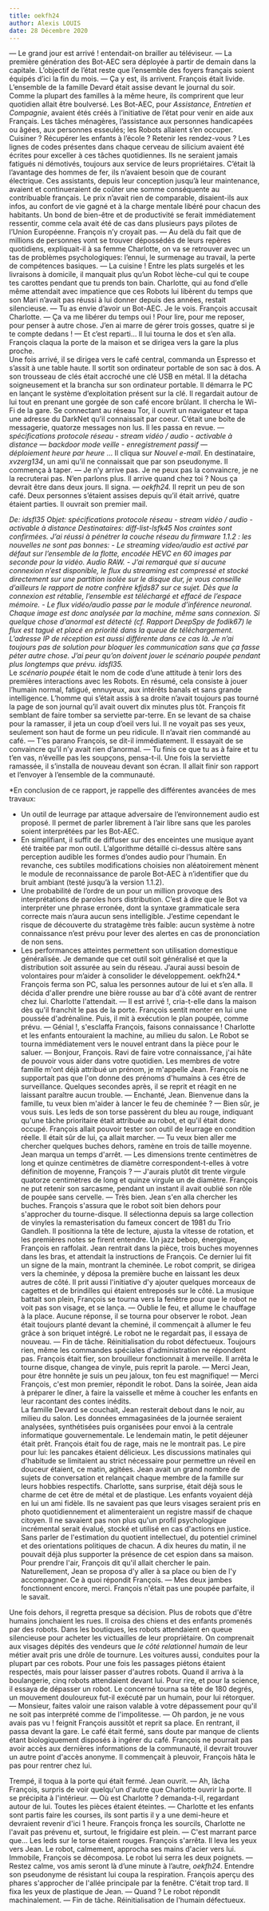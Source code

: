 ```yaml
---
title: oekfh24
author: Alexis LOUIS
date: 28 Décembre 2020
---
```

— Le grand jour est arrivé ! entendait-on brailler au téléviseur. 
— La première génération des Bot-AEC sera déployée à partir de demain dans la capitale. L’objectif de l’état reste que l’ensemble des foyers français soient équipés d’ici la fin du mois.
— Ça y est, ils arrivent. François était livide.
L’ensemble de la famille Devard était assise devant le journal du soir. Comme la plupart des familles à la même heure, ils comprirent que leur quotidien allait être boulversé. Les Bot-AEC, pour *Assistance, Entretien et Compagnie*, avaient étés créés à l’initiative de l’état pour venir en aide aux Français. Les tâches ménagères, l’assistance aux personnes handicapées ou âgées, aux personnes esseulés; les Robots allaient s’en occuper. Cuisiner ? Récupérer les enfants à l’école ? Retenir les rendez-vous ? Les lignes de codes présentes dans chaque cerveau de silicium avaient été écrites pour exceller à ces tâches quotidiennes. Ils ne seraient jamais fatigués ni démotivés, toujours aux service de leurs propriétaires. C’était là l’avantage des hommes de fer, ils n’avaient besoin que de courant électrique. 
Ces assistants, depuis leur conception jusqu’à leur maintenance, avaient et continueraient de coûter une somme conséquente au contribuable français. Le prix n’avait rien de comparable, disaient-ils aux infos, au confort de vie gagné et à la charge mentale libéré pour chacun des habitants. Un bond de bien-être et de productivité se ferait immédiatement ressentir, comme cela avait été de cas dans plusieurs pays pilotes de l’Union Européenne. 
François n’y croyait pas.
— Au delà du fait que de millions de personnes vont se trouver dépossédés de leurs repères quotidiens, expliquait-il à sa femme Charlotte, on va se retrouver avec un tas de problèmes psychologiques: l’ennui, le surmenage au travail, la perte de compétences basiques.
— La cuisine ! Entre les plats surgelés et les livraisons à domicile, il manquait plus qu’un Robot lèche-cul qui te coupe tes carottes pendant que tu prends ton bain.
Charlotte, qui au fond d’elle même attendait avec impatience que ces Robots lui libèrent du temps que son Mari n’avait pas réussi à lui donner depuis des années, restait silencieuse.
— Tu as envie d’avoir un Bot-AEC. Je le vois. François accusait Charlotte.
— Ça va me libérer du temps oui ! Pour lire, pour me reposer, pour penser à autre chose. J’en ai marre de gérer trois gosses, quatre si je te compte dedans !
— Et c’est reparti… Il lui tourna le dos et s’en alla.
François claqua la porte de la maison et se dirigea vers la gare la plus proche. 
\
Une fois arrivé, il se dirigea vers le café central, commanda un Espresso et s’assit à une table haute. Il sortit son ordinateur portable de son sac à dos. A son trousseau de clés était accroché une clé USB en métal. Il la détacha soigneusement et la brancha sur son ordinateur portable. Il démarra le PC en lançant le système d’exploitation présent sur la clé. 
Il regardait autour de lui tout en prenant une gorgée de son café encore brûlant.
Il chercha le Wi-Fi de la gare. Se connectant au réseau Tor, il ouvrit un navigateur et tapa une adresse du DarkNet qu’il connaissait par coeur. C’était une boîte de messagerie, quatorze messages non lus. Il les passa en revue.
— *spécifications protocole réseau - stream vidéo / audio - activable à distance*
— *backdoor mode veille - enregistrement passif*
— *déploiement heure par heure*
…
Il cliqua sur *Nouvel e-mail*.
En destinataire, *xvzerg134*, un ami qu’il ne connaissait que par son pseudonyme.
Il commença à taper.
— Je n’y arrive pas. Je ne peux pas la convaincre, je ne la recruterai pas. N’en parlons plus.  Il arrive quand chez toi ? Nous ça devrait être dans deux jours.
Il signa.
— *oekfh24.*
Il reprit un peu de son café. Deux personnes s’étaient assises depuis qu’il était arrivé, quatre étaient parties. 
Il ouvrait son premier mail.

*De: idsfl35
Objet: spécifications protocole réseau - stream vidéo / audio - activable à distance
Destinataires: diff-list-lsfk45
Nos craintes sont confirmées. J’ai réussi à pénétrer la couche réseau du firmware 1.1.2 : les nouvelles ne sont pas bonnes:
	- Le streaming video/audio est activé par défaut sur l’ensemble de la flotte, encodée HEVC en 60 images par seconde pour la vidéo. Audio RAW.
	- J’ai remarqué que si aucune connexion n’est disponible, le flux du streaming est compressé et stocké directement sur une partition isolée sur le disque dur, je vous conseille d’ailleurs le rapport de notre confrère kfjds87 sur ce sujet. Dès que la connexion est rétablie, l’ensemble est téléchargé et effacé de l’espace mémoire.
	- Le flux vidéo/audio passe par le module d’inférence neuronal. Chaque image est donc analysée par la machine, même sans connexion. Si quelque chose d’anormal est détecté (cf. Rapport DeepSpy de fodik67) le flux est tagué et placé en priorité dans la queue de téléchargement. L’adresse IP de réception est aussi différente dans ce cas là.
Je n’ai toujours pas de solution pour bloquer les communication sans que ça fasse péter autre chose. J’ai peur qu’on doivent jouer le scénario poupée pendant plus longtemps que prévu.
idsfl35.*
\
Le *scénario poupée* était le nom de code d’une attitude à tenir lors des premières interactions avec les Robots. En résumé, cela consiste à jouer l’humain normal, fatigué, ennuyeux, aux intérêts banals et sans grande intelligence.
L’homme qui s’était assis à sa droite n’avait toujours pas tourné la page de son journal qu’il avait ouvert dix minutes plus tôt. François fit semblant de faire tomber sa serviette par-terre. En se levant de sa chaise pour la ramasser, il jeta un coup d’oeil vers lui. Il ne voyait pas ses yeux, seulement son haut de forme un peu ridicule. Il n’avait rien commandé au café.
— T’es parano François, se dit-il immédiatement. 
Il essayait de se convaincre qu’il n’y avait rien d’anormal. 
— Tu finis ce que tu as à faire et tu t’en vas, n’éveille pas les soupçons, pensa-t-il.
Une fois la serviette ramassée, il s’installa de nouveau devant son écran. Il allait finir son rapport et l’envoyer à l’ensemble de la communauté.

*En conclusion de ce rapport, je rappelle des différentes avancées de mes travaux: 
- Un outil de leurrage par attaque adversaire de l’environnement audio est proposé. Il permet de parler librement à l’air libre sans que les paroles soient interprétées par les Bot-AEC.
- En simplifiant, il suffit de diffuser sur des enceintes une musique ayant été traitée par mon outil. L’algorithme détaillé ci-dessus altère sans perception audible les formes d’ondes audio pour l’humain. En revanche, ces subtiles modifications choisies non aléatoirement mènent le module de reconnaissance de parole Bot-AEC à n’identifier que du bruit ambiant (testé jusqu’à la version 1.1.2).
- Une probabilité de l’ordre de un pour un million provoque des interprétations de paroles hors distribution. C’est à dire que le Bot va interpréter une phrase erronée, dont la syntaxe grammaticale sera correcte mais n’aura aucun sens intelligible. J’estime cependant le risque de découverte du stratagème très faible: aucun système à notre connaissance n’est prévu pour lever des alertes en cas de prononciation de non sens.
- Les performances atteintes permettent son utilisation domestique généralisée. Je demande que cet outil soit généralisé et que la distribution soit assurée au sein du réseau. J’aurai aussi besoin de volontaires pour m’aider à consolider le développement.
oekfh24.*
\
François ferma son PC, salua les personnes autour de lui et s’en alla.
Il décida d'aller prendre une bière rousse au bar d'à côté avant de rentrer chez lui. 
Charlotte l'attendait.
— Il est arrivé !, cria-t-elle dans la maison dès qu'il franchit le pas de la porte. 
François sentit monter en lui une poussée d'adrénaline. Puis, il mit à exécution le plan poupée, comme prévu.
— Génial !, s'esclaffa François, faisons connaissance ! Charlotte et les enfants entouraient la machine, au milieu du salon. Le Robot se tourna immédiatement vers le nouvel entrant dans la pièce pour le saluer.
— Bonjour, François. Ravi de faire votre connaissance, j'ai hâte de pouvoir vous aider dans votre quotidien. Les membres de votre famille m'ont déjà attribué un prénom, je m'appelle Jean.
François ne supportait pas que l'on donne des prénoms d'humains à ces être de surveillance. Quelques secondes après, il se reprit et réagit en ne laissant paraître aucun trouble.
— Enchanté, Jean. Bienvenue dans la famille, tu veux bien m'aider à lancer le feu de cheminée ?
— Bien sûr, je vous suis.
Les leds de son torse passèrent du bleu au rouge, indiquant qu'une tâche prioritaire était attribuée au robot, et qu'il était donc occupé. François allait pouvoir tester son outil de leurrage en condition réelle. Il était sûr de lui, ça allait marcher. 
— Tu veux bien aller me chercher quelques buches dehors, ramène en trois de taille moyenne. Jean marqua un temps d'arrêt.
— Les dimensions trente centimètres de long et quinze centimètres de diamètre correspondent-t-elles à votre définition de moyenne, François ?
— J'aurais plutôt dit trente virgule quatorze centimètres de long et quinze virgule un de diamètre. François ne put retenir son sarcasme, pendant un instant il avait oublié son rôle de poupée sans cervelle.
— Très bien. Jean s'en alla chercher les buches. 
François s'assura que le robot soit bien dehors pour s'approcher du tourne-disque. Il sélectionna depuis sa large collection de vinyles la remasterisation du fameux concert de 1981 du Trio Gandleh. Il positionna la tête de lecture, ajusta la vitesse de rotation, et les premières notes se firent entendre. Un jazz bebop, énergique, François en raffolait.
Jean rentrait dans la pièce, trois buches moyennes dans les bras, et attendait la instructions de François. Ce dernier lui fit un signe de la main, montrant la cheminée. Le robot comprit, se dirigea vers la cheminée, y déposa la première buche en laissant les deux autres de côté. Il prit aussi l'initiative d'y ajouter quelques morceaux de cagettes et de brindilles qui étaient entreposés sur le côté. La musique battait son plein, François se tourna vers la fenêtre pour que le robot ne voit pas son visage, et se lança.
— Oublie le feu, et allume le chauffage à la place.
Aucune réponse, il se tourna pour observer le robot. Jean était toujours planté devant la cheminé, il commençait à allumer le feu grâce à son briquet intégré. Le robot ne le regardait pas, il essaya de nouveau.
— Fin de tâche. Réinitialisation du robot défectueux.
Toujours rien, même les commandes spéciales d'administration ne répondent pas. François était fier, son brouilleur fonctionnait à merveille. Il arrêta le tourne disque, changea de vinyle, puis reprit la parole.
— Merci Jean, pour être honnête je suis un peu jaloux, ton feu est magnifique!
— Merci François, c'est mon premier, répondit le robot.
Dans la soirée, Jean aida à préparer le dîner, à faire la vaisselle et même à coucher les enfants en leur racontant des contes inédits.
\
La famille Devard se couchait, Jean resterait debout dans le noir, au milieu du salon. Les données emmagasinées de la journée seraient analysées, synthétisées puis organisées pour envoi à la centrale informatique gouvernementale.
Le lendemain matin, le petit déjeuner était prêt. François était fou de rage, mais ne le montrait pas. Le pire pour lui: les pancakes étaient délicieux. Les discussions matinales qui d'habitude se limitaient au strict nécessaire pour permettre un réveil en douceur étaient, ce matin, agitées. Jean avait un grand nombre de sujets de conversation et relançait chaque membre de la famille sur leurs hobbies respectifs. Charlotte, sans surprise, était déjà sous le charme de cet être de métal et de plastique. Les enfants voyaient déjà en lui un ami fidèle. Ils ne savaient pas que leurs visages seraient pris en photo quotidiennement et alimenteraient un registre massif de chaque citoyen. Il ne savaient pas non plus qu'un profil psychologique incrémental serait évalué, stocké et utilisé en cas d'actions en justice. Sans parler de l'estimation du quotient intellectuel, du potentiel criminel et des orientations politiques de chacun. A dix heures du matin, il ne pouvait déjà plus supporter la présence de cet espion dans sa maison. Pour prendre l'air, François dit qu'il allait chercher le pain. Naturellement, Jean se proposa d'y aller à sa place ou bien de l'y accompagner. Ce à quoi répondit François.
— Mes deux jambes fonctionnent encore, merci. François n'était pas une poupée parfaite, il le savait.

Une fois dehors, il regretta presque sa décision. Plus de robots que d'être humains jonchaient les rues. Il croisa des chiens et des enfants promenés par des robots. Dans les boutiques, les robots attendaient en queue silencieuse pour acheter les victuailles de leur propriétaire. On comprenait aux visages dépités des vendeurs que *le côté relationnel humain* de leur métier avait pris une drôle de tournure. Les voitures aussi, conduites pour la plupart par ces robots. Pour une fois les passages piétons étaient respectés, mais pour laisser passer d'autres robots. Quand il arriva à la boulangerie, cinq robots attendaient devant lui. Pour rire, et pour la science, il essaya de dépasser un robot. Le concerné tourna sa tête de 180 degrés, un mouvement douloureux fut-il exécuté par un humain, pour lui rétorquer.
— Monsieur, faites valoir une raison valable à votre dépassement pour qu'il ne soit pas interprété comme de l'impolitesse.
— Oh pardon, je ne vous avais pas vu ! feignit François aussitôt et reprit sa place.
En rentrant, il passa devant la gare. Le café était fermé, sans doute par manque de clients étant biologiquement disposés à ingérer du café. François ne pourrait pas avoir accès aux dernières informations de la communauté, il devrait trouver un autre point d'accès anonyme. Il commençait à pleuvoir, François hâta le pas pour rentrer chez lui.

Trempé, il toqua à la porte qui était fermé. Jean ouvrit.
— Ah, lâcha François, surpris de voir quelqu'un d'autre que Charlotte ouvrir la porte. Il se précipita à l'intérieur.
— Où est Charlotte ? demanda-t-il, regardant autour de lui. Toutes les pièces étaient éteintes.
— Charlotte et les enfants sont partis faire les courses, ils sont partis il y a une demi-heure et devraient revenir d'ici 1 heure.
François fronça les sourcils, Charlotte ne l'avait pas prévenu et, surtout, le frigidaire est plein.
— C'est marrant parce que...
Les leds sur le torse étaient rouges. François s'arrêta. Il leva les yeux vers Jean.
Le robot, calmement, approcha ses mains d'acier vers lui.
Immobile, François se décomposa. 
Le robot lui serra les deux poignets. 
— Restez calme, vos amis seront là d’une minute à l’autre, *oekfh24*.
Entendre son pseudonyme de résistant lui coupa la respiration. 
François aperçu des phares s'approcher de l'allée principale par la fenêtre. C'était trop tard.
Il fixa les yeux de plastique de Jean.
— Quand ?
Le robot répondit machinalement.
— Fin de tâche. Réinitialisation de l'humain défectueux.
